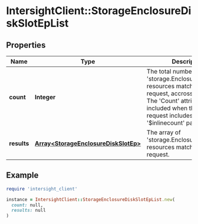 # IntersightClient::StorageEnclosureDiskSlotEpList

## Properties

| Name | Type | Description | Notes |
| ---- | ---- | ----------- | ----- |
| **count** | **Integer** | The total number of &#39;storage.EnclosureDiskSlotEp&#39; resources matching the request, accross all pages. The &#39;Count&#39; attribute is included when the HTTP GET request includes the &#39;$inlinecount&#39; parameter. | [optional] |
| **results** | [**Array&lt;StorageEnclosureDiskSlotEp&gt;**](StorageEnclosureDiskSlotEp.md) | The array of &#39;storage.EnclosureDiskSlotEp&#39; resources matching the request. | [optional] |

## Example

```ruby
require 'intersight_client'

instance = IntersightClient::StorageEnclosureDiskSlotEpList.new(
  count: null,
  results: null
)
```

